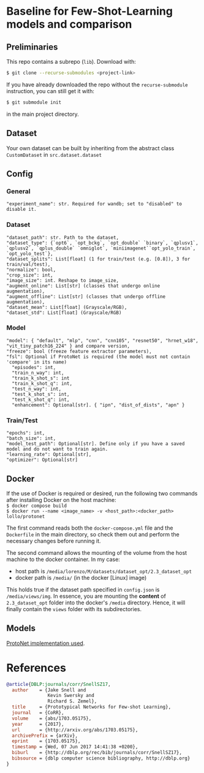 # Baseline for Few-Shot-Learning models and comparison

## Preliminaries
This repo contains a subrepo (`lib`). Download with:
```bash
$ git clone --recurse-submodules <project-link>
```

If you have already downloaded the repo without the `recurse-submodule` instruction, you can still get it with:
```bash
$ git submodule init
```
in the main project directory.

## Dataset
Your own dataset can be built by inheriting from the abstract class `CustomDataset` in `src.dataset.dataset`

## Config
### General
```
"experiment_name": str. Required for wandb; set to "disabled" to disable it.
```

### Dataset
```
"dataset_path": str. Path to the dataset,
"dataset_type": {`opt6`, `opt_bckg`, `opt_double` `binary`, `qplusv1`, `qplusv2`, `qplus_double` `omniglot`, `miniimagenet``opt_yolo_train`, `opt_yolo_test`},
"dataset_splits": List[float] (1 for train/test (e.g. [0.8]), 3 for train/val/test),
"normalize": bool,
"crop_size": int,
"image_size": int. Reshape to image_size,
"augment_online": List[str] (classes that undergo online augmentation),
"augment_offline": List[str] (classes that undergo offline augmentation),
"dataset_mean": List[float] (Grayscale/RGB),
"dataset_std": List[float] (Grayscale/RGB)
```

### Model
```
"model": { "default", "mlp", "cnn", "cnn105", "resnet50", "hrnet_w18", "vit_tiny_patch16_224" } and compare version,
"freeze": bool (freeze feature extractor parameters),
"fsl": Optional if ProtoNet is required (the model must not contain 'compare' in its name)
  "episodes": int,
  "train_n_way": int,
  "train_k_shot_s": int
  "train_k_shot_q": int,
  "test_n_way": int,
  "test_k_shot_s": int,
  "test_k_shot_q": int,
  "enhancement": Optional[str]. { "ipn", "dist_of_dists", "apn" }
```

### Train/Test
```
"epochs": int,
"batch_size": int,
"model_test_path": Optional[str]. Define only if you have a saved model and do not want to train again.
"learning_rate": Optional[str],
"optimizer": Optional[str]
```

## Docker
If the use of Docker is required or desired, run the following two commands after installing Docker on the host machine:  
`$ docker compose build`  
`$ docker run --name <image_name> -v <host_path>:<docker_path> lollo/protonet`

The first command reads both the `docker-compose.yml` file and the `Dockerfile` in the main directory, so check them out and perform the necessary changes before running it.

The second command allows the mounting of the volume from the host machine to the docker container. In my case:   
- host path is `/media/lorenzo/M/datasets/dataset_opt/2.3_dataset_opt`
- docker path is `/media/` (in the docker [Linux] image)

This holds true if the dataset path specified in `config.json` is `/media/views/img`. In essence, you are mounting the **content** of `2.3_dataset_opt` folder into the docker's `/media` directory. Hence, it will finally contain the `views` folder with its subdirectories.

## Models
[ProtoNet implementation used](https://github.com/orobix/Prototypical-Networks-for-Few-shot-Learning-PyTorch).

# References
```bib
@article{DBLP:journals/corr/SnellSZ17,
  author    = {Jake Snell and
               Kevin Swersky and
               Richard S. Zemel},
  title     = {Prototypical Networks for Few-shot Learning},
  journal   = {CoRR},
  volume    = {abs/1703.05175},
  year      = {2017},
  url       = {http://arxiv.org/abs/1703.05175},
  archivePrefix = {arXiv},
  eprint    = {1703.05175},
  timestamp = {Wed, 07 Jun 2017 14:41:38 +0200},
  biburl    = {http://dblp.org/rec/bib/journals/corr/SnellSZ17},
  bibsource = {dblp computer science bibliography, http://dblp.org}
}
```
